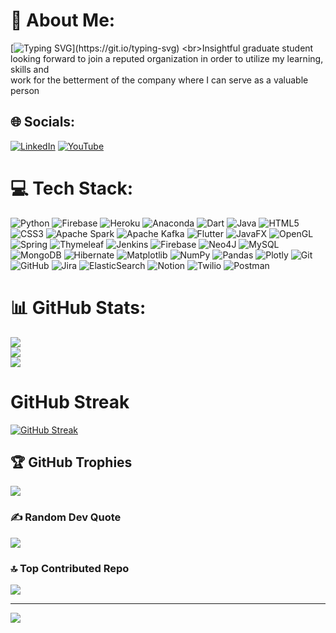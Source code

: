 <!--
<!DOCTYPE>
<html>
<h2>
<b><i>
Hi 👋,
<br>I'm Ayush Susheel<br>  
<h6> 
<br>Insightful graduate student looking forward to join a reputed organization in order to utilize my learning, skills and
<br>work for the betterment of the company where I can serve as a valuable person<br>
</h6>
</b></i><h2>

!--
**Ayushsusheel/Ayushsusheel** is a ✨ _special_ ✨ repository because its `README.md` (this file) appears on your GitHub profile. --

### 🔭 Maintaing an Open Source Contribution Profile which consists
###    of some repos (development,installation issues etc...) <br> 

### 🌱 Completed B.Tech in CSE (Big Data)

<!----### 🤔 I’m looking for members that can contribute to a project on Big Data.--
### 📫 How to reach me: https://www.linkedin.com/in/ayush-susheel-672b13190/
<img src ="https://github-readme-stats.vercel.app/api?username=AyushSusheel&&show_icons=true&title_color=ffffff&icon_color=bb2acf&text_color=daf7dc&bg_color=151515">
</html>
-->

# 💫 About Me:
[![Typing SVG](https://readme-typing-svg.demolab.com/?lines=Hi+I'm+Ayush+Susheel;Welcome+to+my+profile!)](https://git.io/typing-svg)
<br>Insightful graduate student looking forward to join a reputed organization in order to utilize my learning, skills and<br>work for the betterment of the company where I can serve as a valuable person


## 🌐 Socials:
[![LinkedIn](https://img.shields.io/badge/LinkedIn-%230077B5.svg?logo=linkedin&logoColor=white)](https://linkedin.com/in/ayush-susheel-672b13190/) [![YouTube](https://img.shields.io/badge/YouTube-%23FF0000.svg?logo=YouTube&logoColor=white)](https://youtube.com/@ayushsusheel4504) 

# 💻 Tech Stack:
![Python](https://img.shields.io/badge/python-3670A0?style=flat&logo=python&logoColor=ffdd54) ![Firebase](https://img.shields.io/badge/firebase-%23039BE5.svg?style=flat&logo=firebase) ![Heroku](https://img.shields.io/badge/heroku-%23430098.svg?style=flat&logo=heroku&logoColor=white) ![Anaconda](https://img.shields.io/badge/Anaconda-%2344A833.svg?style=flat&logo=anaconda&logoColor=white) ![Dart](https://img.shields.io/badge/dart-%230175C2.svg?style=flat&logo=dart&logoColor=white) ![Java](https://img.shields.io/badge/java-%23ED8B00.svg?style=flat&logo=openjdk&logoColor=white) ![HTML5](https://img.shields.io/badge/html5-%23E34F26.svg?style=flat&logo=html5&logoColor=white) ![CSS3](https://img.shields.io/badge/css3-%231572B6.svg?style=flat&logo=css3&logoColor=white) ![Apache Spark](https://img.shields.io/badge/Apache%20Spark-FDEE21?style=flat&logo=apachespark&logoColor=black) ![Apache Kafka](https://img.shields.io/badge/Apache%20Kafka-000?style=flat&logo=apachekafka) ![Flutter](https://img.shields.io/badge/Flutter-%2302569B.svg?style=flat&logo=Flutter&logoColor=white) ![JavaFX](https://img.shields.io/badge/javafx-%23FF0000.svg?style=flat&logo=javafx&logoColor=white) ![OpenGL](https://img.shields.io/badge/OpenGL-%23FFFFFF.svg?style=flat&logo=opengl) ![Spring](https://img.shields.io/badge/spring-%236DB33F.svg?style=flat&logo=spring&logoColor=white) ![Thymeleaf](https://img.shields.io/badge/Thymeleaf-%23005C0F.svg?style=flat&logo=Thymeleaf&logoColor=white) ![Jenkins](https://img.shields.io/badge/jenkins-%232C5263.svg?style=flat&logo=jenkins&logoColor=white) ![Firebase](https://img.shields.io/badge/firebase-a08021?style=flat&logo=firebase&logoColor=ffcd34) ![Neo4J](https://img.shields.io/badge/Neo4j-008CC1?style=flat&logo=neo4j&logoColor=white) ![MySQL](https://img.shields.io/badge/mysql-4479A1.svg?style=flat&logo=mysql&logoColor=white) ![MongoDB](https://img.shields.io/badge/MongoDB-%234ea94b.svg?style=flat&logo=mongodb&logoColor=white) ![Hibernate](https://img.shields.io/badge/Hibernate-59666C?style=flat&logo=Hibernate&logoColor=white) ![Matplotlib](https://img.shields.io/badge/Matplotlib-%23ffffff.svg?style=flat&logo=Matplotlib&logoColor=black) ![NumPy](https://img.shields.io/badge/numpy-%23013243.svg?style=flat&logo=numpy&logoColor=white) ![Pandas](https://img.shields.io/badge/pandas-%23150458.svg?style=flat&logo=pandas&logoColor=white) ![Plotly](https://img.shields.io/badge/Plotly-%233F4F75.svg?style=flat&logo=plotly&logoColor=white) ![Git](https://img.shields.io/badge/git-%23F05033.svg?style=flat&logo=git&logoColor=white) ![GitHub](https://img.shields.io/badge/github-%23121011.svg?style=flat&logo=github&logoColor=white) ![Jira](https://img.shields.io/badge/jira-%230A0FFF.svg?style=flat&logo=jira&logoColor=white) ![ElasticSearch](https://img.shields.io/badge/-ElasticSearch-005571?style=flat&logo=elasticsearch) ![Notion](https://img.shields.io/badge/Notion-%23000000.svg?style=flat&logo=notion&logoColor=white) ![Twilio](https://img.shields.io/badge/Twilio-F22F46?style=flat&logo=Twilio&logoColor=white) ![Postman](https://img.shields.io/badge/Postman-FF6C37?style=flat&logo=postman&logoColor=white)
# 📊 GitHub Stats:
![](https://github-readme-stats.vercel.app/api?username=Ayushsusheel&theme=dark&hide_border=false&include_all_commits=true&count_private=false)<br/>
![](https://github-readme-streak-stats.herokuapp.com/?user=Ayushsusheel&theme=dark&hide_border=false)<br/>
![](https://github-readme-stats.vercel.app/api/top-langs/?username=Ayushsusheel&theme=dark&hide_border=false&include_all_commits=true&count_private=false&layout=compact)

# GitHub Streak
[![GitHub Streak](https://streak-stats.demolab.com/?user=Ayushsusheel)](https://git.io/streak-stats)

## 🏆 GitHub Trophies
![](https://github-profile-trophy.vercel.app/?username=Ayushsusheel&theme=radical&no-frame=false&no-bg=false&margin-w=4)

### ✍️ Random Dev Quote
![](https://quotes-github-readme.vercel.app/api?type=horizontal&theme=radical)

### 🔝 Top Contributed Repo
![](https://github-contributor-stats.vercel.app/api?username=Ayushsusheel&limit=5&theme=dark&combine_all_yearly_contributions=true)

---
[![](https://visitcount.itsvg.in/api?id=Ayushsusheel&icon=0&color=0)](https://visitcount.itsvg.in)

<!-- Proudly created with GPRM ( https://gprm.itsvg.in ) -->





                              
                                    
                                        
                                          
                                                               
                                    
                                        
                                          
                            


</html>
